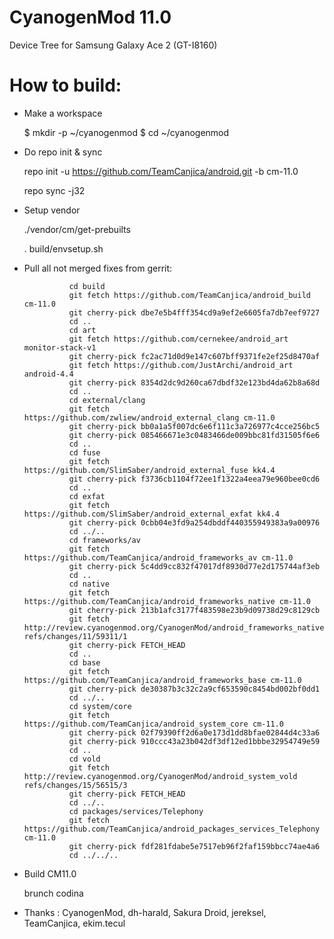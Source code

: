 CyanogenMod 11.0
=============================
Device Tree for Samsung Galaxy Ace 2
(GT-I8160)

How to build:
=============

- Make a workspace

  $ mkdir -p ~/cyanogenmod
  $ cd ~/cyanogenmod
  
- Do repo init & sync

  repo init -u https://github.com/TeamCanjica/android.git -b cm-11.0
  
  repo sync -j32

- Setup vendor
  
  ./vendor/cm/get-prebuilts
  
  . build/envsetup.sh

- Pull all not merged fixes from gerrit:

  				cd build
  				git fetch https://github.com/TeamCanjica/android_build cm-11.0
  				git cherry-pick dbe7e5b4fff354cd9a9ef2e6605fa7db7eef9727
  				cd ..
				cd art
				git fetch https://github.com/cernekee/android_art monitor-stack-v1
				git cherry-pick fc2ac71d0d9e147c607bff9371fe2ef25d8470af
				git fetch https://github.com/JustArchi/android_art android-4.4
				git cherry-pick 8354d2dc9d260ca67dbdf32e123bd4da62b8a68d
				cd ..
				cd external/clang
				git fetch https://github.com/zwliew/android_external_clang cm-11.0
				git cherry-pick bb0a1a5f007dc6e6f111c3a726977c4cce256bc5
				git cherry-pick 085466671e3c0483466de009bbc81fd31505f6e6
				cd ..
				cd fuse
				git fetch https://github.com/SlimSaber/android_external_fuse kk4.4
				git cherry-pick f3736cb1104f72ee1f1322a4eea79e960bee0cd6
				cd ..
				cd exfat
				git fetch https://github.com/SlimSaber/android_external_exfat kk4.4
				git cherry-pick 0cbb04e3fd9a254dbddf440355949383a9a00976
				cd ../..
				cd frameworks/av
				git fetch https://github.com/TeamCanjica/android_frameworks_av cm-11.0
				git cherry-pick 5c4dd9cc832f47017df8930d77e2d175744af3eb
				cd ..
				cd native
				git fetch https://github.com/TeamCanjica/android_frameworks_native cm-11.0
				git cherry-pick 213b1afc3177f483598e23b9d09738d29c8129cb
				git fetch http://review.cyanogenmod.org/CyanogenMod/android_frameworks_native refs/changes/11/59311/1
				git cherry-pick FETCH_HEAD
				cd ..
				cd base
				git fetch https://github.com/TeamCanjica/android_frameworks_base cm-11.0
				git cherry-pick de30387b3c32c2a9cf653590c8454bd002bf0dd1
				cd ../..
				cd system/core
				git fetch https://github.com/TeamCanjica/android_system_core cm-11.0
				git cherry-pick 02f79390ff2d6a0e173d1dd8bfae02844d4c33a6
				git cherry-pick 910ccc43a23b042df3df12ed1bbbe32954749e59
				cd ..
				cd vold
				git fetch http://review.cyanogenmod.org/CyanogenMod/android_system_vold refs/changes/15/56515/3
				git cherry-pick FETCH_HEAD
				cd ../..
				cd packages/services/Telephony
				git fetch https://github.com/TeamCanjica/android_packages_services_Telephony cm-11.0
				git cherry-pick fdf281fdabe5e7517eb96f2faf159bbcc74ae4a6
				cd ../../..
		
- Build CM11.0
  
  brunch codina


- Thanks : CyanogenMod, dh-harald, Sakura Droid, jereksel, TeamCanjica, ekim.tecul
